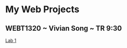 <h1>My Web Projects</h1>
<h2>WEBT1320 ~ Vivian Song ~ TR 9:30</h2>
<a href="hello_world/index.html">Lab 1</a>